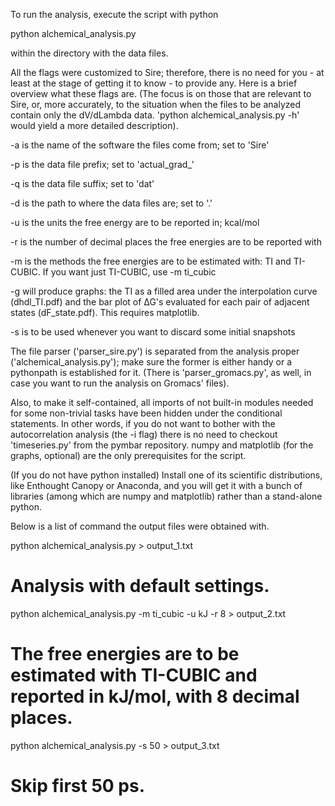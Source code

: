To run the analysis, execute the script with python

python alchemical_analysis.py

within the directory with the data files.

All the flags were customized to Sire; therefore, there is no need for you - at least at the stage of getting it to know - to provide any. Here is a brief overview what these flags are. (The focus is on those that are relevant to Sire, or, more accurately, to the situation when the files to be analyzed contain only the dV/dLambda data. 'python alchemical_analysis.py -h' would yield a more detailed description).

-a is the name of the software the files come from; set to 'Sire'

-p is the data file prefix; set to 'actual_grad_'

-q is the data file suffix; set to 'dat'

-d is the path to where the data files are; set to '.'

-u is the units the free energy are to be reported in; kcal/mol

-r is the number of decimal places the free energies are to be reported with

-m is the methods the free energies are to be estimated with: TI and TI-CUBIC. If you want just TI-CUBIC, use -m ti_cubic

-g will produce graphs: the TI as a filled area under the interpolation curve (dhdl_TI.pdf) and the bar plot of ∆G's evaluated for each pair of adjacent states (dF_state.pdf). This requires matplotlib.

-s is to be used whenever you want to discard some initial snapshots

The file parser ('parser_sire.py') is separated from the analysis proper ('alchemical_analysis.py'); make sure the former is either handy or a pythonpath is established for it. (There is 'parser_gromacs.py', as well, in case you want to run the analysis on Gromacs' files).

Also, to make it self-contained, all imports of not built-in modules needed for some non-trivial tasks have been hidden under the conditional statements. In other words, if you do not want to bother with the autocorrelation analysis (the -i flag) there is no need to checkout 'timeseries.py' from the pymbar repository. numpy and matplotlib (for the graphs, optional) are the only prerequisites for the script.

(If you do not have python installed) Install one of its scientific distributions, like Enthought Canopy or Anaconda, and you will get it with a bunch of libraries (among which are numpy and matplotlib) rather than a stand-alone python.

Below is a list of command the output files were obtained with.

python alchemical_analysis.py > output_1.txt
# Analysis with default settings.

python alchemical_analysis.py -m ti_cubic -u kJ -r 8 > output_2.txt
# The free energies are to be estimated with TI-CUBIC and reported in kJ/mol, with 8 decimal places. 

python alchemical_analysis.py -s 50 > output_3.txt
# Skip first 50 ps.
